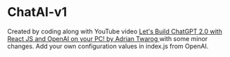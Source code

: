 # ChatAI-v1

Created by coding along with YouTube video [Let's Build ChatGPT 2.0 with React JS and OpenAI on your PC! by Adrian Twarog
](https://www.youtube.com/watch?v=qwM23_kF4v4) with some minor changes.  Add your own configuration values in index.js from OpenAI.
